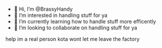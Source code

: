 - 👋 Hi, I’m @BrassyHandy
- 👀 I’m interested in handling stuff for ya
- 🌱 I’m currently learning how to handle stuff more efficently
- 💞️ I’m looking to collaborate on handling stuff for ya

<!---
BrassyHandy/BrassyHandy is a ✨ special ✨ repository because its `README.md` (this file) appears on your GitHub profile.
You can click the Preview link to take a look at your changes.
--->

help im a real person kota wont let me leave the factory

